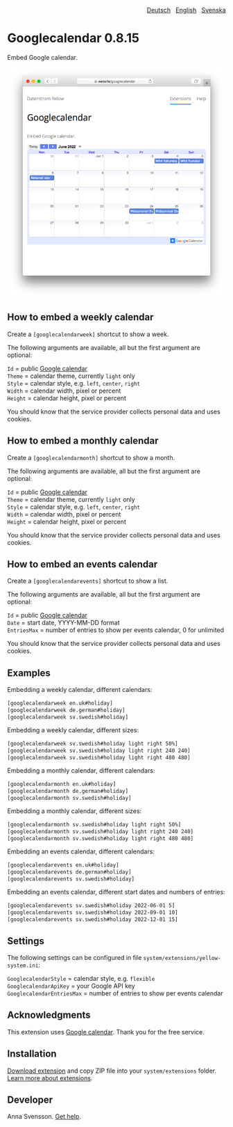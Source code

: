<p align="right"><a href="README-de.md">Deutsch</a> &nbsp; <a href="README.md">English</a> &nbsp; <a href="README-sv.md">Svenska</a></p>

# Googlecalendar 0.8.15

Embed Google calendar.

<p align="center"><img src="googlecalendar-screenshot.png?raw=true" alt="Screenshot"></p>

## How to embed a weekly calendar

Create a `[googlecalendarweek]` shortcut to show a week.

The following arguments are available, all but the first argument are optional:

`Id` = public [Google calendar](https://calendar.google.com/)  
`Theme` = calendar theme, currently `light` only  
`Style` = calendar style, e.g. `left`, `center`, `right`  
`Width` = calendar width, pixel or percent  
`Height` = calendar height, pixel or percent  

You should know that the service provider collects personal data and uses cookies.

## How to embed a monthly calendar

Create a `[googlecalendarmonth]` shortcut to show a month.

The following arguments are available, all but the first argument are optional:

`Id` = public [Google calendar](https://calendar.google.com/)  
`Theme` = calendar theme, currently `light` only  
`Style` = calendar style, e.g. `left`, `center`, `right`  
`Width` = calendar width, pixel or percent  
`Height` = calendar height, pixel or percent  

You should know that the service provider collects personal data and uses cookies.

## How to embed an events calendar

Create a `[googlecalendarevents]` shortcut to show a list.

The following arguments are available, all but the first argument are optional:

`Id` = public [Google calendar](https://calendar.google.com/)  
`Date` = start date, YYYY-MM-DD format  
`EntriesMax` = number of entries to show per events calendar, 0 for unlimited  

You should know that the service provider collects personal data and uses cookies.

## Examples

Embedding a weekly calendar, different calendars:

    [googlecalendarweek en.uk#holiday]
    [googlecalendarweek de.german#holiday]
    [googlecalendarweek sv.swedish#holiday]

Embedding a weekly calendar, different sizes:

    [googlecalendarweek sv.swedish#holiday light right 50%]
    [googlecalendarweek sv.swedish#holiday light right 240 240]
    [googlecalendarweek sv.swedish#holiday light right 480 480]

Embedding a monthly calendar, different calendars:

    [googlecalendarmonth en.uk#holiday]
    [googlecalendarmonth de.german#holiday]
    [googlecalendarmonth sv.swedish#holiday]

Embedding a monthly calendar, different sizes:

    [googlecalendarmonth sv.swedish#holiday light right 50%]
    [googlecalendarmonth sv.swedish#holiday light right 240 240]
    [googlecalendarmonth sv.swedish#holiday light right 480 480]

Embedding an events calendar, different calendars:

    [googlecalendarevents en.uk#holiday]
    [googlecalendarevents de.german#holiday]
    [googlecalendarevents sv.swedish#holiday]

Embedding an events calendar, different start dates and numbers of entries:

    [googlecalendarevents sv.swedish#holiday 2022-06-01 5]
    [googlecalendarevents sv.swedish#holiday 2022-09-01 10]
    [googlecalendarevents sv.swedish#holiday 2022-12-01 15]

## Settings

The following settings can be configured in file `system/extensions/yellow-system.ini`:

`GooglecalendarStyle` = calendar style, e.g. `flexible`  
`GooglecalendarApiKey` = your Google API key  
`GooglecalendarEntriesMax` = number of entries to show per events calendar  

## Acknowledgments

This extension uses [Google calendar](https://calendar.google.com/). Thank you for the free service.

## Installation

[Download extension](https://github.com/annaesvensson/yellow-googlecalendar/archive/main.zip) and copy ZIP file into your `system/extensions` folder. [Learn more about extensions](https://github.com/annaesvensson/yellow-update).

## Developer

Anna Svensson. [Get help](https://datenstrom.se/yellow/help/).
